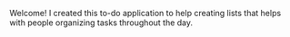 Welcome! I created this to-do application to help creating lists that helps with people organizing tasks throughout the day.
